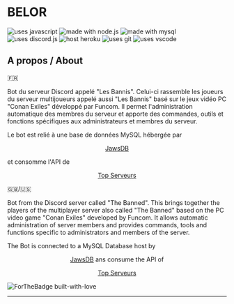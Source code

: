 # BELOR

<img src="https://img.shields.io/badge/Uses-JS-efd81e" alt="uses javascript"> <img src="https://img.shields.io/badge/Uses-NodeJS-73ac61" alt="made with node.js"> <img src="https://img.shields.io/badge/Uses-Mysql-f7f7f7" alt="made with mysql"> <img src="https://img.shields.io/badge/NPM-Discord.js%20v12.2.0-1591f1" alt="uses discord.js"> <img src="https://img.shields.io/badge/Host-Heroku-6762a5" alt="host heroku"> <img src="https://img.shields.io/badge/Uses-Git-red.svg" alt="uses git"> <img src="https://img.shields.io/badge/Uses-VS Code-22a1eb" alt="uses vscode">
 
## A propos / About

🇫🇷

Bot du serveur Discord appelé "Les Bannis". Celui-ci rassemble les joueurs du serveur multijoueurs appelé aussi "Les Bannis" basé sur le jeux vidéo PC "Conan Exiles" développé par Funcom. Il permet l'administration automatique des membres du serveur et apporte des commandes, outils et fonctions spécifiques aux administrateurs et membres du serveur. 

Le bot est relié à une base de données MySQL hébergée par <p align="center"><a href="https://www.jawsdb.com/">JawsDB</a></p> et consomme l'API de <p align="center"><a href="https://top-serveurs.net/">Top Serveurs</a></p>

🇬🇧/🇺🇸

Bot from the Discord server called "The Banned". This brings together the players of the multiplayer server also called "The Banned" based on the PC video game "Conan Exiles" developed by Funcom. It allows automatic administration of server members and provides commands, tools and functions specific to administrators and members of the server.

The Bot is connected to a MySQL Database host by <p align="center"><a href="https://www.jawsdb.com/">JawsDB</a> ans consume the API of <p align="center"><a href="https://top-serveurs.net/">Top Serveurs</a></p>


![ForTheBadge built-with-love](http://ForTheBadge.com/images/badges/built-with-love.svg)

---